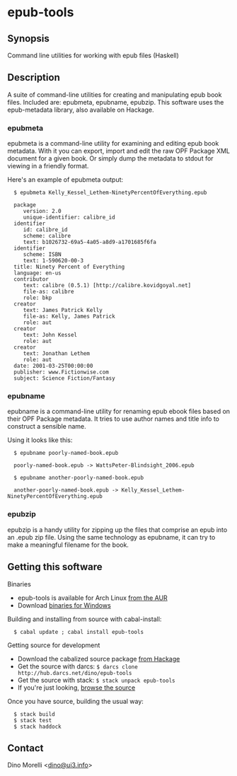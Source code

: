 # epub-tools


## Synopsis

Command line utilities for working with epub files (Haskell)


## Description

A suite of command-line utilities for creating and manipulating epub book files. Included are: epubmeta, epubname, epubzip. This software uses the epub-metadata library, also available on Hackage.

### epubmeta

epubmeta is a command-line utility for examining and editing epub book metadata. With it you can export, import and edit the raw OPF Package XML document for a given book. Or simply dump the metadata to stdout for viewing in a friendly format.

Here's an example of epubmeta output:

      $ epubmeta Kelly_Kessel_Lethem-NinetyPercentOfEverything.epub

      package
         version: 2.0
         unique-identifier: calibre_id
      identifier
         id: calibre_id
         scheme: calibre
         text: b1026732-69a5-4a05-a8d9-a1701685f6fa
      identifier
         scheme: ISBN
         text: 1-590620-00-3
      title: Ninety Percent of Everything
      language: en-us
      contributor
         text: calibre (0.5.1) [http://calibre.kovidgoyal.net]
         file-as: calibre
         role: bkp
      creator
         text: James Patrick Kelly
         file-as: Kelly, James Patrick
         role: aut
      creator
         text: John Kessel
         role: aut
      creator
         text: Jonathan Lethem
         role: aut
      date: 2001-03-25T00:00:00
      publisher: www.Fictionwise.com
      subject: Science Fiction/Fantasy

### epubname

epubname is a command-line utility for renaming epub ebook files based on their OPF Package metadata. It tries to use author names and title info to construct a sensible name.

Using it looks like this:

      $ epubname poorly-named-book.epub

      poorly-named-book.epub -> WattsPeter-Blindsight_2006.epub

      $ epubname another-poorly-named-book.epub

      another-poorly-named-book.epub -> Kelly_Kessel_Lethem-NinetyPercentOfEverything.epub

### epubzip

epubzip is a handy utility for zipping up the files that comprise an epub into an .epub zip file. Using the same technology as epubname, it can try to make a meaningful filename for the book.


## Getting this software

Binaries

- epub-tools is available for Arch Linux [from the AUR](http://aur.archlinux.org/packages/epub-tools/)
- Download [binaries for Windows](http://ui3.info/d/proj/epub-tools/epub-tools-2.9-win.zip)


Building and installing from source with cabal-install:

      $ cabal update ; cabal install epub-tools


Getting source for development

- Download the cabalized source package [from Hackage](http://hackage.haskell.org/package/epub-tools)
- Get the source with darcs: `$ darcs clone http://hub.darcs.net/dino/epub-tools`
- Get the source with stack: `$ stack unpack epub-tools`
- If you're just looking, [browse the source](http://hub.darcs.net/dino/epub-tools)


Once you have source, building the usual way:

      $ stack build
      $ stack test
      $ stack haddock


## Contact

Dino Morelli <[dino@ui3.info](mailto:dino@ui3.info)>
